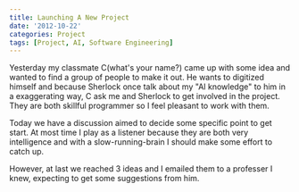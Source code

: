 ```yaml
---
title: Launching A New Project
date: '2012-10-22'
categories: Project
tags: [Project, AI, Software Engineering]
---
```


Yesterday my classmate C(what's your name?) came up with some idea and wanted to find a group of people to make it out. He wants to digitized himself and because Sherlock once talk about my "AI knowledge" to him in a exaggerating way, C ask me and Sherlock to get involved in the project. They are both skillful programmer so I feel pleasant to work with them.

Today we have a discussion aimed to decide some specific point to get start. At most time I play as a listener because they are both very intelligence and with a slow-running-brain I should make some effort to catch up.

However, at last we reached 3 ideas and I emailed them to a professer I knew, expecting to get some suggestions from him.